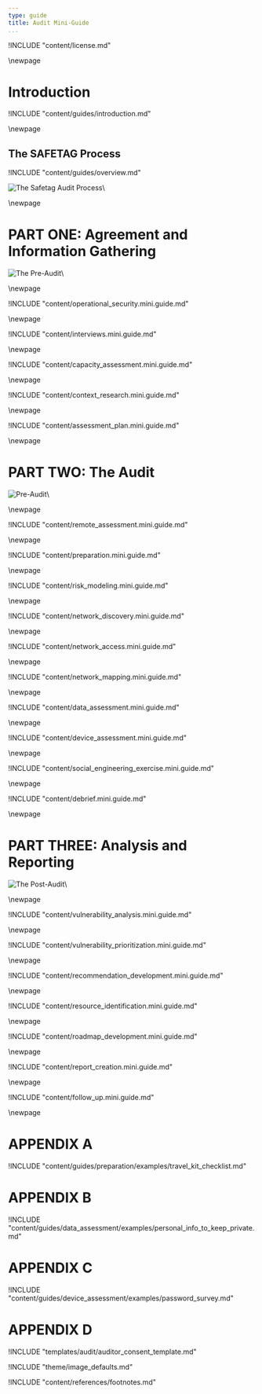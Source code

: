 ```yaml
---
type: guide
title: Audit Mini-Guide
...
```


<!-- License -->

!INCLUDE "content/license.md"

\newpage

<!-- Introduction -->

# Introduction

!INCLUDE "content/guides/introduction.md"

\newpage

<!-- Overview -->

## The SAFETAG Process

!INCLUDE "content/guides/overview.md"

![The Safetag Audit Process](../../content/images/expertiese_vertical.svg)\

\newpage

# PART ONE: Agreement and Information Gathering

![The Pre-Audit](../../content/images/pre_audit_expertiese.svg)\

\newpage
<!-- Operational Security -->

!INCLUDE "content/operational_security.mini.guide.md"

\newpage
<!-- Interviews -->

!INCLUDE "content/interviews.mini.guide.md"

\newpage
<!-- Capacity Assessment -->

!INCLUDE "content/capacity_assessment.mini.guide.md"

\newpage
<!-- Contextual Research -->

!INCLUDE "content/context_research.mini.guide.md"

\newpage
<!-- Assessment Plan Development -->

!INCLUDE "content/assessment_plan.mini.guide.md"

\newpage

# PART TWO: The Audit

![Pre-Audit](../../content/images/audit_expertiese.svg)\

\newpage
<!-- Remote Assessment -->

!INCLUDE "content/remote_assessment.mini.guide.md"

\newpage
<!-- Audit Preparation -->

!INCLUDE "content/preparation.mini.guide.md"

\newpage
<!-- Risk Modeling -->

!INCLUDE "content/risk_modeling.mini.guide.md"

\newpage
<!-- Network Discovery -->

!INCLUDE "content/network_discovery.mini.guide.md"

\newpage
<!-- Network Access -->

!INCLUDE "content/network_access.mini.guide.md"

\newpage
<!-- Network Mapping -->

!INCLUDE "content/network_mapping.mini.guide.md"

\newpage
<!-- Data Assessment -->

!INCLUDE "content/data_assessment.mini.guide.md"

\newpage
<!-- Device Assessment -->

!INCLUDE "content/device_assessment.mini.guide.md"

\newpage
<!-- Social Engineering Exercise -->

!INCLUDE "content/social_engineering_exercise.mini.guide.md"

\newpage
<!-- Debrief -->

!INCLUDE "content/debrief.mini.guide.md"

\newpage

# PART THREE: Analysis and Reporting

![The Post-Audit](../../content/images/post_audit_expertiese.svg)\

\newpage
<!-- Vulnerability Analysis -->

!INCLUDE "content/vulnerability_analysis.mini.guide.md"

\newpage
<!-- Vulnerability Prioritization -->

!INCLUDE "content/vulnerability_prioritization.mini.guide.md"

\newpage
<!-- Recommendation Development -->

!INCLUDE "content/recommendation_development.mini.guide.md"

\newpage
<!-- Resource Identification -->

!INCLUDE "content/resource_identification.mini.guide.md"

\newpage
<!-- Roadmap Development -->

!INCLUDE "content/roadmap_development.mini.guide.md"

\newpage
<!-- Report Creation -->

!INCLUDE "content/report_creation.mini.guide.md"

\newpage
<!-- Follow Up -->

!INCLUDE "content/follow_up.mini.guide.md"

\newpage
<!-- APPENDIX A - Auditor travel Kit Checklist-->

# APPENDIX A

!INCLUDE "content/guides/preparation/examples/travel_kit_checklist.md"

# APPENDIX B

!INCLUDE "content/guides/data_assessment/examples/personal_info_to_keep_private.md"

# APPENDIX C

!INCLUDE "content/guides/device_assessment/examples/password_survey.md"

# APPENDIX D

!INCLUDE "templates/audit/auditor_consent_template.md"

<!-- Load Default Images -->
!INCLUDE "theme/image_defaults.md"

<!-- Load Footnotes -->
!INCLUDE "content/references/footnotes.md"


